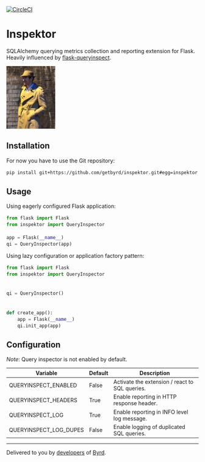 [![CircleCI](https://circleci.com/gh/getbyrd/inspektor/tree/master.svg?style=svg)](https://circleci.com/gh/getbyrd/inspektor/tree/master)

# Inspektor
SQLAlchemy querying metrics collection and reporting extension for Flask.
Heavily influenced by [flask-queryinspect](https://github.com/noise/flask-queryinspect).

[![image](./icon.jpg)](https://www.flickr.com/photos/veryveryquiet)

## Installation

For now you have to use the Git repository:

```bash
pip install git+https://github.com/getbyrd/inspektor.git#egg=inspektor
```


## Usage

Using eagerly configured Flask application:

```python
from flask import Flask
from inspektor import QueryInspector

app = Flask(__name__)
qi = QueryInspector(app)
```

Using lazy configuration or application factory pattern:

```python
from flask import Flask
from inspektor import QueryInspector


qi = QueryInspector()


def create_app():
    app = Flask(__name__)
    qi.init_app(app)
```


## Configuration

*Note*: Query inspector is not enabled by default.

Variable               | Default | Description
--------               | ------- | -----------
QUERYINSPECT_ENABLED   | False   | Activate the extension / react to SQL queries.
QUERYINSPECT_HEADERS   | True    | Enable reporting in HTTP response header.
QUERYINSPECT_LOG       | True    | Enable reporting in INFO level log message.
QUERYINSPECT_LOG_DUPES | False   | Enable logging of duplicated SQL queries.


------

Delivered to you by [developers](mailto:developers@getbyrd.com) of [Byrd](https://getbyrd.com).
